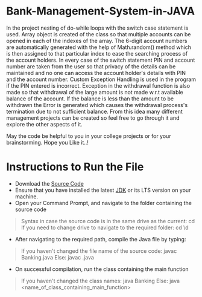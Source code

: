 # Bank-Management-System-in-JAVA
In the project nesting of do-while loops with the switch case statement is used. Array object is created of the class so that multiple accounts can be opened in each of the indexes of the array.
The 6-digit account numbers are automatically generated with the help of Math.random() method which is then assigned to that particular index to ease the searching process of the account holders.
In every case of the switch statement PIN and account number are taken from the user so that privacy of the details can be maintained and no one can access the account holder's details with PIN and the account number.
Custom Exception Handling is used in the program if the PIN entered is incorrect. Exception in the withdrawal function is also made so that withdrawal of the large amount is not made w.r.t available balance of the account.
If the balance is less than the amount to be withdrawn the Error is generated which causes the withdrawal process's termination due to not sufficient balance.
From this idea many different management projects can be created so feel free to go through it and explore the other aspects of it.

May the code be helpful to you in your college projects or for your brainstorming.
Hope you Like it..!

# Instructions to Run the File
* Download the [Source Code](https://github.com/AniruddhSalvi/Bank-Management-System-in-JAVA/blob/main/Banking.java)
* Ensure that you have installed the latest [JDK](https://www.oracle.com/java/technologies/downloads/) or its LTS version on your machine.
* Open your Command Prompt, and navigate to the folder containing the source code
> Syntax in case the source code is in the same drive as the current: cd <path>
> If you need to change drive to navigate to the required folder: cd \d <path>
* After navigating to the required path, compile the Java file by typing:
> If you haven't changed the file name of the source code: javac Banking.java
> Else: javac <filename>.java
* On successful compilation, run the class containing the main function
> If you haven't changed the class names: java Banking
> Else: java <name_of_class_containing_main_function>
